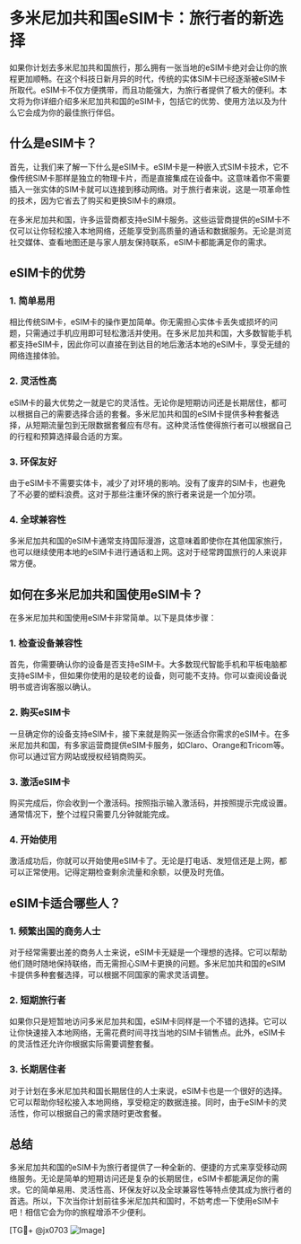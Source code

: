 # 多米尼加共和国eSIM卡：旅行者的新选择

如果你计划去多米尼加共和国旅行，那么拥有一张当地的eSIM卡绝对会让你的旅程更加顺畅。在这个科技日新月异的时代，传统的实体SIM卡已经逐渐被eSIM卡所取代。eSIM卡不仅方便携带，而且功能强大，为旅行者提供了极大的便利。本文将为你详细介绍多米尼加共和国的eSIM卡，包括它的优势、使用方法以及为什么它会成为你的最佳旅行伴侣。

## 什么是eSIM卡？

首先，让我们来了解一下什么是eSIM卡。eSIM卡是一种嵌入式SIM卡技术，它不像传统SIM卡那样是独立的物理卡片，而是直接集成在设备中。这意味着你不需要插入一张实体的SIM卡就可以连接到移动网络。对于旅行者来说，这是一项革命性的技术，因为它省去了购买和更换SIM卡的麻烦。

在多米尼加共和国，许多运营商都支持eSIM卡服务。这些运营商提供的eSIM卡不仅可以让你轻松接入本地网络，还能享受到高质量的通话和数据服务。无论是浏览社交媒体、查看地图还是与家人朋友保持联系，eSIM卡都能满足你的需求。

## eSIM卡的优势

### 1. 简单易用

相比传统SIM卡，eSIM卡的操作更加简单。你无需担心实体卡丢失或损坏的问题，只需通过手机应用即可轻松激活并使用。在多米尼加共和国，大多数智能手机都支持eSIM卡，因此你可以直接在到达目的地后激活本地的eSIM卡，享受无缝的网络连接体验。

### 2. 灵活性高

eSIM卡的最大优势之一就是它的灵活性。无论你是短期访问还是长期居住，都可以根据自己的需要选择合适的套餐。多米尼加共和国的eSIM卡提供多种套餐选择，从短期流量包到无限数据套餐应有尽有。这种灵活性使得旅行者可以根据自己的行程和预算选择最合适的方案。

### 3. 环保友好

由于eSIM卡不需要实体卡，减少了对环境的影响。没有了废弃的SIM卡，也避免了不必要的塑料浪费。这对于那些注重环保的旅行者来说是一个加分项。

### 4. 全球兼容性

多米尼加共和国的eSIM卡通常支持国际漫游，这意味着即使你在其他国家旅行，也可以继续使用本地的eSIM卡进行通话和上网。这对于经常跨国旅行的人来说非常方便。

## 如何在多米尼加共和国使用eSIM卡？

在多米尼加共和国使用eSIM卡非常简单。以下是具体步骤：

### 1. 检查设备兼容性

首先，你需要确认你的设备是否支持eSIM卡。大多数现代智能手机和平板电脑都支持eSIM卡，但如果你使用的是较老的设备，则可能不支持。你可以查阅设备说明书或咨询客服以确认。

### 2. 购买eSIM卡

一旦确定你的设备支持eSIM卡，接下来就是购买一张适合你需求的eSIM卡。在多米尼加共和国，有多家运营商提供eSIM卡服务，如Claro、Orange和Tricom等。你可以通过官方网站或授权经销商购买。

### 3. 激活eSIM卡

购买完成后，你会收到一个激活码。按照指示输入激活码，并按照提示完成设置。通常情况下，整个过程只需要几分钟就能完成。

### 4. 开始使用

激活成功后，你就可以开始使用eSIM卡了。无论是打电话、发短信还是上网，都可以正常使用。记得定期检查剩余流量和余额，以便及时充值。

## eSIM卡适合哪些人？

### 1. 频繁出国的商务人士

对于经常需要出差的商务人士来说，eSIM卡无疑是一个理想的选择。它可以帮助他们随时随地保持联络，而无需担心SIM卡更换的问题。多米尼加共和国的eSIM卡提供多种套餐选择，可以根据不同国家的需求灵活调整。

### 2. 短期旅行者

如果你只是短暂地访问多米尼加共和国，eSIM卡同样是一个不错的选择。它可以让你快速接入本地网络，无需花费时间寻找当地的SIM卡销售点。此外，eSIM卡的灵活性还允许你根据实际需要调整套餐。

### 3. 长期居住者

对于计划在多米尼加共和国长期居住的人士来说，eSIM卡也是一个很好的选择。它可以帮助你轻松接入本地网络，享受稳定的数据连接。同时，由于eSIM卡的灵活性，你可以根据自己的需求随时更改套餐。

## 总结

多米尼加共和国的eSIM卡为旅行者提供了一种全新的、便捷的方式来享受移动网络服务。无论是简单的短期访问还是复杂的长期居住，eSIM卡都能满足你的需求。它的简单易用、灵活性高、环保友好以及全球兼容性等特点使其成为旅行者的首选。所以，下次当你计划前往多米尼加共和国时，不妨考虑一下使用eSIM卡吧！相信它会为你的旅程增添不少便利。

[TG💪+ @jx0703 ![Image](https://github.com/user-attachments/assets/dbca1d08-cadb-493c-b0ec-ad6f7a83f270)]